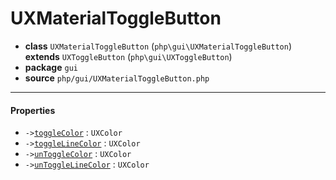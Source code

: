 # UXMaterialToggleButton

- **class** `UXMaterialToggleButton` (`php\gui\UXMaterialToggleButton`) **extends** `UXToggleButton` (`php\gui\UXToggleButton`)
- **package** `gui`
- **source** `php/gui/UXMaterialToggleButton.php`

---

#### Properties

- `->`[`toggleColor`](#prop-togglecolor) : `UXColor`
- `->`[`toggleLineColor`](#prop-togglelinecolor) : `UXColor`
- `->`[`unToggleColor`](#prop-untogglecolor) : `UXColor`
- `->`[`unToggleLineColor`](#prop-untogglelinecolor) : `UXColor`
